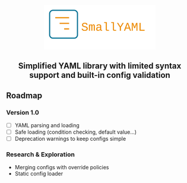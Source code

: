 <p align="center">
  <img src="SmallYAML.svg" width="300" alt="logo">
</p>

<h2 align="center">
Simplified YAML library with limited syntax support and built-in config validation
</h2>

## Roadmap

### Version 1.0

- [ ] YAML parsing and loading
- [ ] Safe loading (condition checking, default value...)
- [ ] Deprecation warnings to keep configs simple

### Research & Exploration

- Merging configs with override policies
- Static config loader